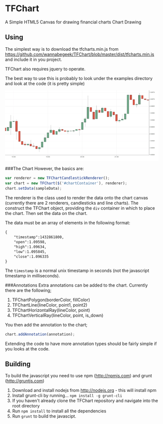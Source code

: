 # TFChart
A Simple HTML5 Canvas for drawing financial charts Chart Drawing

## Using
The simplest way is to download the tfcharts.min.js from https://github.com/wannabegeek/TFChart/blob/master/dist/tfcharts.min.js and include it in you project.

TFChart also requires jquery to operate.

The best way to use this is probably to look under the examples directory and look at the code (it is pretty simple)

![Example Image](https://github.com/wannabegeek/TFChart/raw/master/examples/chart.png)

###The Chart
However, the basics are:
```javascript
var renderer = new TFChartCandlestickRenderer();
var chart = new TFChart($('#chartContainer'), renderer);
chart.setData(sampleData);
```

The renderer is the class used to render the data onto the chart canvas (currently there are 2 renderers, candlesticks and line charts).
The construct the TFChart object, providing the ```div``` container in which to place the chart.
Then set the data on the chart.

The data must be an array of elements in the following format:
```
{
	"timestamp":1432861800,
	"open":1.09598,
	"high":1.09634,
	"low":1.095845,
	"close":1.096335
}
```

The ```timestamp``` is a normal unix timestamp in seconds (not the javascript timestamp in milliseconds).

###Annotations
Extra annotations can be added to the chart. Currently there are the following;

1. TFChartPolygon(borderColor, fillColor)
2. TFChartLine(lineColor, point1, point2)
3. TFChartHorizontalRay(lineColor, point)
4. TFChartVerticalRay(lineColor, point, is_down)

You then add the annotation to the chart;
```javascript
chart.addAnnotation(annotation);
```

Extending the code to have more annotation types should be fairly simple  if you looks at the code.

## Building
To build the javascript you need to use npm (http://npmjs.com) and grunt (http://gruntjs.com)

1. Download and install nodejs from http://nodejs.org - this will install npm
2. Install grunt-cli by running... ```npm install -g grunt-cli```
3. If you haven't already clone the TFChart repository and navigate into the root directory
4. Run ```npm install``` to install all the dependencies
5. Run ```grunt``` to build the javascipt.